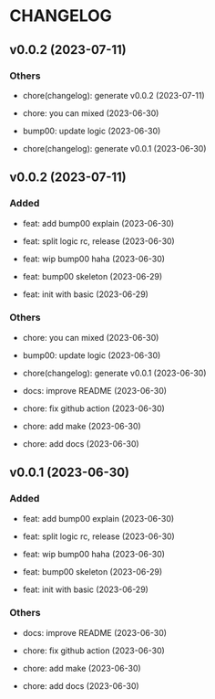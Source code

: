 # CHANGELOG

## v0.0.2 (2023-07-11)

### Others

- chore(changelog): generate v0.0.2 (2023-07-11)

- chore: you can mixed (2023-06-30)

- bump00: update logic (2023-06-30)

- chore(changelog): generate v0.0.1 (2023-06-30)

## v0.0.2 (2023-07-11)

### Added

- feat: add bump00 explain (2023-06-30)

- feat: split logic rc, release (2023-06-30)

- feat: wip bump00 haha (2023-06-30)

- feat: bump00 skeleton (2023-06-29)

- feat: init with basic (2023-06-29)

### Others

- chore: you can mixed (2023-06-30)

- bump00: update logic (2023-06-30)

- chore(changelog): generate v0.0.1 (2023-06-30)

- docs: improve README (2023-06-30)

- chore: fix github action (2023-06-30)

- chore: add make (2023-06-30)

- chore: add docs (2023-06-30)

## v0.0.1 (2023-06-30)

### Added

- feat: add bump00 explain (2023-06-30)

- feat: split logic rc, release (2023-06-30)

- feat: wip bump00 haha (2023-06-30)

- feat: bump00 skeleton (2023-06-29)

- feat: init with basic (2023-06-29)

### Others

- docs: improve README (2023-06-30)

- chore: fix github action (2023-06-30)

- chore: add make (2023-06-30)

- chore: add docs (2023-06-30)
